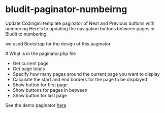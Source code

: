 # bludit-paginator-numbeirng
Update Codingini template paginator of Next and Previous buttons with numbering  Here's to updating the navigation buttons between pages in Bludit to numbering.
<p>we used Bootstrap for the design of this paginator.</p>
# What is in the paginator.php file
<ul>
<li>Get current page</li>
<li>Get page totals</li>
<li>Specify how many pages around the current page you want to display</li>
<li>Calculate the start and end borders for the page to be displayed</li>
<li>Show button for first page</li>
<li>Show buttons for pages in between</li>
<li>Show button for last page</li>
</ul>
<p>See the demo paginator <a href="https://www.hibrielle.com/" target="_blank">here</a></p>
